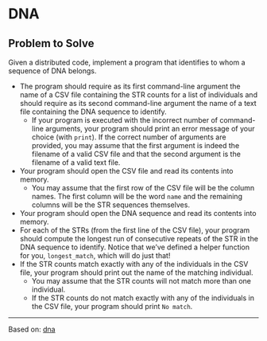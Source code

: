 # DNA

## Problem to Solve

Given a distributed code, implement a program that identifies to whom a sequence of DNA belongs.

- The program should require as its first command-line argument the name of a CSV file containing the STR counts for a list of individuals and should require as its second command-line argument the name of a text file containing the DNA sequence to identify.
    - If your program is executed with the incorrect number of command-line arguments, your program should print an error message of your choice (with ```print```). If the correct number of arguments are provided, you may assume that the first argument is indeed the filename of a valid CSV file and that the second argument is the filename of a valid text file.
- Your program should open the CSV file and read its contents into memory.
    - You may assume that the first row of the CSV file will be the column names. The first column will be the word ```name``` and the remaining columns will be the STR sequences themselves.
- Your program should open the DNA sequence and read its contents into memory.
- For each of the STRs (from the first line of the CSV file), your program should compute the longest run of consecutive repeats of the STR in the DNA sequence to identify. Notice that we’ve defined a helper function for you, ```longest_match```, which will do just that!
- If the STR counts match exactly with any of the individuals in the CSV file, your program should print out the name of the matching individual.
    - You may assume that the STR counts will not match more than one individual.
    - If the STR counts do not match exactly with any of the individuals in the CSV file, your program should print ```No match```.

---
Based on: [dna](https://www.youtube.com/watch?v=j84b_EgntcQ&t=509s "https://www.youtube.com/watch?v=j84b_EgntcQ&t=509s")